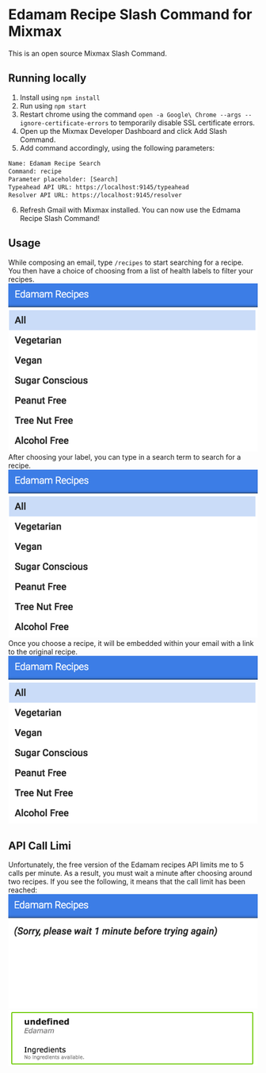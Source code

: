 # Edamam Recipe Slash Command for Mixmax

This is an open source Mixmax Slash Command.

## Running locally

1. Install using `npm install`
2. Run using `npm start`
3. Restart chrome using the command `open -a Google\ Chrome --args --ignore-certificate-errors` to temporarily disable SSL certificate errors.
4. Open up the Mixmax Developer Dashboard and click Add Slash Command.
5. Add command accordingly, using the following parameters: 
```
Name: Edamam Recipe Search
Command: recipe
Parameter placeholder: [Search]
Typeahead API URL: https://localhost:9145/typeahead
Resolver API URL: https://localhost:9145/resolver
```
6. Refresh Gmail with Mixmax installed.
You can now use the Edmama Recipe Slash Command!

## Usage

While composing an email, type `/recipes` to start searching for a recipe. You then have a choice of choosing from a list of health labels to filter your recipes. <br>
![labels](images/labels.png)
<br>
After choosing your label, you can type in a search term to search for a recipe. <br>
![labels](images/labels.png)
<br>
Once you choose a recipe, it will be embedded within your email with a link to the original recipe. <br>
![labels](images/labels.png)
<br>

## API Call Limi

Unfortunately, the free version of the Edamam recipes API limits me to 5 calls per minute. As a result, you must wait a minute after choosing around two recipes. If you see the following, it means that the call limit has been reached: <br>
![labels](images/error1.png)
<br>
![labels](images/error2.png)
<br>
